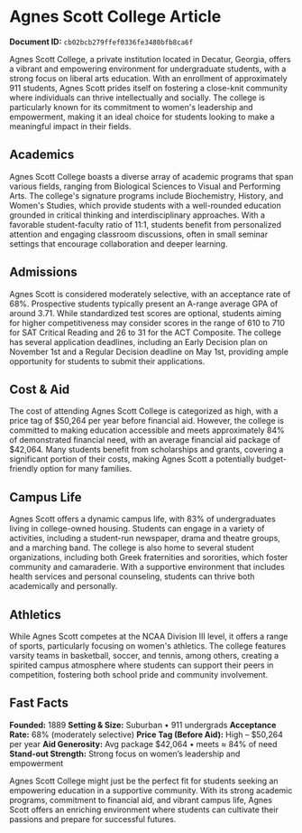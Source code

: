 # Agnes Scott College Article

**Document ID:** `cb02bcb279ffef0336fe3480bfb8ca6f`

Agnes Scott College, a private institution located in Decatur, Georgia, offers a vibrant and empowering environment for undergraduate students, with a strong focus on liberal arts education. With an enrollment of approximately 911 students, Agnes Scott prides itself on fostering a close-knit community where individuals can thrive intellectually and socially. The college is particularly known for its commitment to women's leadership and empowerment, making it an ideal choice for students looking to make a meaningful impact in their fields.

## Academics
Agnes Scott College boasts a diverse array of academic programs that span various fields, ranging from Biological Sciences to Visual and Performing Arts. The college's signature programs include Biochemistry, History, and Women's Studies, which provide students with a well-rounded education grounded in critical thinking and interdisciplinary approaches. With a favorable student-faculty ratio of 11:1, students benefit from personalized attention and engaging classroom discussions, often in small seminar settings that encourage collaboration and deeper learning.

## Admissions
Agnes Scott is considered moderately selective, with an acceptance rate of 68%. Prospective students typically present an A-range average GPA of around 3.71. While standardized test scores are optional, students aiming for higher competitiveness may consider scores in the range of 610 to 710 for SAT Critical Reading and 26 to 31 for the ACT Composite. The college has several application deadlines, including an Early Decision plan on November 1st and a Regular Decision deadline on May 1st, providing ample opportunity for students to submit their applications.

## Cost & Aid
The cost of attending Agnes Scott College is categorized as high, with a price tag of $50,264 per year before financial aid. However, the college is committed to making education accessible and meets approximately 84% of demonstrated financial need, with an average financial aid package of $42,064. Many students benefit from scholarships and grants, covering a significant portion of their costs, making Agnes Scott a potentially budget-friendly option for many families.

## Campus Life
Agnes Scott offers a dynamic campus life, with 83% of undergraduates living in college-owned housing. Students can engage in a variety of activities, including a student-run newspaper, drama and theatre groups, and a marching band. The college is also home to several student organizations, including both Greek fraternities and sororities, which foster community and camaraderie. With a supportive environment that includes health services and personal counseling, students can thrive both academically and personally.

## Athletics
While Agnes Scott competes at the NCAA Division III level, it offers a range of sports, particularly focusing on women's athletics. The college features varsity teams in basketball, soccer, and tennis, among others, creating a spirited campus atmosphere where students can support their peers in competition, fostering both school pride and community involvement.

## Fast Facts
**Founded:** 1889
**Setting & Size:** Suburban • 911 undergrads
**Acceptance Rate:** 68% (moderately selective)
**Price Tag (Before Aid):** High – $50,264 per year
**Aid Generosity:** Avg package $42,064 • meets ≈ 84% of need
**Stand-out Strength:** Strong focus on women’s leadership and empowerment

Agnes Scott College might just be the perfect fit for students seeking an empowering education in a supportive community. With its strong academic programs, commitment to financial aid, and vibrant campus life, Agnes Scott offers an enriching environment where students can cultivate their passions and prepare for successful futures.
